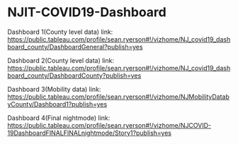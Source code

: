 # NJIT-COVID19-Dashboard
Dashboard 1(County level data) link: https://public.tableau.com/profile/sean.ryerson#!/vizhome/NJ_covid19_dashboard_county/DashboardGeneral?publish=yes 

Dashboard 2(County level data) link: https://public.tableau.com/profile/sean.ryerson#!/vizhome/NJ_covid19_dashboard_county/DashboardCounty?publish=yes 

Dashboard 3(Mobility data) link: https://public.tableau.com/profile/sean.ryerson#!/vizhome/NJMobilityDatabyCounty/Dashboard1?publish=yes 

Dashboard 4(Final nightmode) link: https://public.tableau.com/profile/sean.ryerson#!/vizhome/NJCOVID-19DashboardFINALFINALnightmode/Story1?publish=yes
